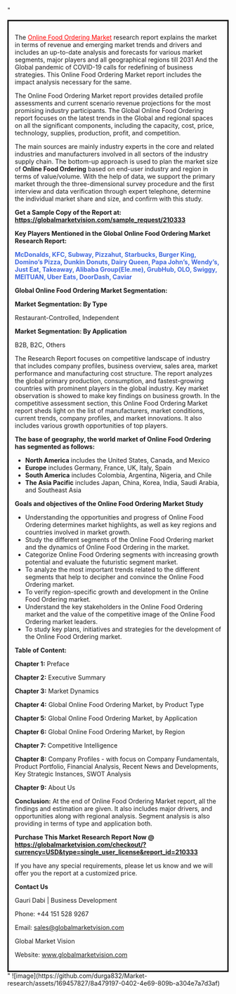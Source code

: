 "<div style='border: 3px solid black; padding: 1em;'>

The <a style='color: #ff0000;' href='https://globalmarketvision.com/reports/global-online-food-ordering-market/210333'>Online Food Ordering Market</a> research report explains the market in terms of revenue and emerging market trends and drivers and includes an up-to-date analysis and forecasts for various market segments, major players and all geographical regions till 2031 And the Global pandemic of COVID-19 calls for redefining of business strategies. This Online Food Ordering Market report includes the impact analysis necessary for the same.

The Online Food Ordering Market report provides detailed profile assessments and current scenario revenue projections for the most promising industry participants. The Global Online Food Ordering report focuses on the latest trends in the Global and regional spaces on all the significant components, including the capacity, cost, price, technology, supplies, production, profit, and competition.

The main sources are mainly industry experts in the core and related industries and manufacturers involved in all sectors of the industry supply chain. The bottom-up approach is used to plan the market size of <strong>Online Food Ordering</strong> based on end-user industry and region in terms of value/volume. With the help of data, we support the primary market through the three-dimensional survey procedure and the first interview and data verification through expert telephone, determine the individual market share and size, and confirm with this study.

<strong>Get a Sample Copy of the Report at:</strong><strong> <a style='color: #ff0000;' href='https://globalmarketvision.com/sample_request/210333?utm_source=linkedinPulse&utm_medium=Durga&utm_campaign=Durga'><strong>https://globalmarketvision.com/sample_request/210333</strong></a></strong>

<strong>Key Players Mentioned in the Global Online Food Ordering Market Research Report:</strong>

<strong style='color: #4169e1;'>McDonalds, KFC, Subway, Pizzahut, Starbucks, Burger King, Domino’s Pizza, Dunkin Donuts, Dairy Queen, Papa John’s, Wendy’s, Just Eat, Takeaway, Alibaba Group(Ele.me), GrubHub, OLO, Swiggy, MEITUAN, Uber Eats, DoorDash, Caviar</strong>

<strong>Global Online Food Ordering Market Segmentation:</strong>

<strong>Market Segmentation: By Type</strong>

Restaurant-Controlled, Independent

<strong>Market Segmentation: By Application</strong>

B2B, B2C, Others

The Research Report focuses on competitive landscape of industry that includes company profiles, business overview, sales area, market performance and manufacturing cost structure. The report analyzes the global primary production, consumption, and fastest-growing countries with prominent players in the global industry. Key market observation is showed to make key findings on business growth. In the competitive assessment section, this Online Food Ordering Market report sheds light on the list of manufacturers, market conditions, current trends, company profiles, and market innovations. It also includes various growth opportunities of top players.

<strong>The base of geography, the world market of Online Food Ordering has segmented as follows:</strong>
<ul>
  <li><strong>North America</strong> includes the United States, Canada, and Mexico</li>
  <li><strong>Europe</strong> includes Germany, France, UK, Italy, Spain</li>
  <li><strong>South America</strong> includes Colombia, Argentina, Nigeria, and Chile</li>
  <li><strong>The Asia Pacific</strong> includes Japan, China, Korea, India, Saudi Arabia, and Southeast Asia</li>
</ul>
<strong>Goals and objectives of the Online Food Ordering Market Study</strong>
<ul>
  <li>Understanding the opportunities and progress of Online Food Ordering determines market highlights, as well as key regions and countries involved in market growth.</li>
  <li>Study the different segments of the Online Food Ordering market and the dynamics of Online Food Ordering in the market.</li>
  <li>Categorize Online Food Ordering segments with increasing growth potential and evaluate the futuristic segment market.</li>
  <li>To analyze the most important trends related to the different segments that help to decipher and convince the Online Food Ordering market.</li>
  <li>To verify region-specific growth and development in the Online Food Ordering market.</li>
  <li>Understand the key stakeholders in the Online Food Ordering market and the value of the competitive image of the Online Food Ordering market leaders.</li>
  <li>To study key plans, initiatives and strategies for the development of the Online Food Ordering market.</li>
</ul>
<strong>Table of Content:</strong>

<strong>Chapter 1:</strong> Preface

<strong>Chapter 2:</strong> Executive Summary

<strong>Chapter 3:</strong> Market Dynamics

<strong>Chapter 4:</strong> Global Online Food Ordering Market, by Product Type

<strong>Chapter 5:</strong> Global Online Food Ordering Market, by Application

<strong>Chapter 6:</strong> Global Online Food Ordering Market, by Region

<strong>Chapter 7:</strong> Competitive Intelligence

<strong>Chapter 8:</strong> Company Profiles - with focus on Company Fundamentals, Product Portfolio, Financial Analysis, Recent News and Developments, Key Strategic Instances, SWOT Analysis

<strong>Chapter 9:</strong> About Us

<strong>Conclusion:</strong> At the end of Online Food Ordering Market report, all the findings and estimation are given. It also includes major drivers, and opportunities along with regional analysis. Segment analysis is also providing in terms of type and application both.

<strong>Purchase This Market Research Report Now @</strong><strong> <strong><a style='color: #ff0000;' href='https://globalmarketvision.com/checkout/?currency=USD&type=single_user_license&report_id=210333?utm_source=linkedinPulse&utm_medium=Durga&utm_campaign=Durga'>https://globalmarketvision.com/checkout/?currency=USD&type=single_user_license&report_id=210333</a></strong>
</strong>

If you have any special requirements, please let us know and we will offer you the report at a customized price.

<strong>Contact Us</strong>

Gauri Dabi | Business Development

Phone: +44 151 528 9267

Email: <a href='mailto:sales@globalmarketvision.com'>sales@globalmarketvision.com</a>

Global Market Vision

Website: <a href='http://www.globalmarketvision.com/'>www.globalmarketvision.com</a>

</div>"
![image](https://github.com/durga832/Market-research/assets/169457827/8a479197-0402-4e69-809b-a304e7a7d3af)
